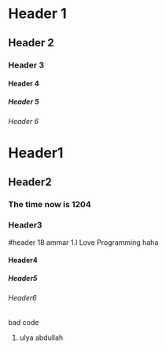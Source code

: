 # Header 1
## Header 2
### Header 3
#### Header 4
##### Header 5
###### Header 6
# Header1
## Header2
### The time now is 1204
### Header3
#header 18 ammar
1.I Love Programming
haha
#### Header4
##### Header5
###### Header6
bad code
1. ulya abdullah